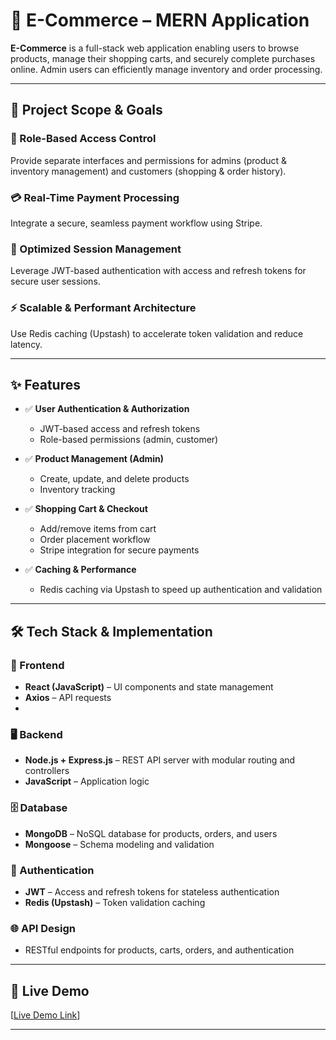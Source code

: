 # 🛒 E-Commerce – MERN Application

**E-Commerce** is a full-stack web application enabling users to browse products, manage their shopping carts, and securely complete purchases online. Admin users can efficiently manage inventory and order processing.

---

## 🌟 Project Scope & Goals

### 🎯 Role-Based Access Control
Provide separate interfaces and permissions for admins (product & inventory management) and customers (shopping & order history).

### 💳 Real-Time Payment Processing
Integrate a secure, seamless payment workflow using Stripe.

### 🔐 Optimized Session Management
Leverage JWT-based authentication with access and refresh tokens for secure user sessions.

### ⚡ Scalable & Performant Architecture
Use Redis caching (Upstash) to accelerate token validation and reduce latency.

---

## ✨ Features

- ✅ **User Authentication & Authorization**
  - JWT-based access and refresh tokens
  - Role-based permissions (admin, customer)

- ✅ **Product Management (Admin)**
  - Create, update, and delete products
  - Inventory tracking

- ✅ **Shopping Cart & Checkout**
  - Add/remove items from cart
  - Order placement workflow
  - Stripe integration for secure payments

- ✅ **Caching & Performance**
  - Redis caching via Upstash to speed up authentication and validation

---

## 🛠️ Tech Stack & Implementation

### 🎨 Frontend
- **React (JavaScript)** – UI components and state management
- **Axios** – API requests
- 
### 🖥️ Backend
- **Node.js + Express.js** – REST API server with modular routing and controllers
- **JavaScript** – Application logic

### 🗄️ Database
- **MongoDB** – NoSQL database for products, orders, and users
- **Mongoose** – Schema modeling and validation

### 🔐 Authentication
- **JWT** – Access and refresh tokens for stateless authentication
- **Redis (Upstash)** – Token validation caching

### 🌐 API Design
- RESTful endpoints for products, carts, orders, and authentication

---

## 🚀 Live Demo

[[Live Demo Link](https://e-commerce-app-s82w.onrender.com)]

---
